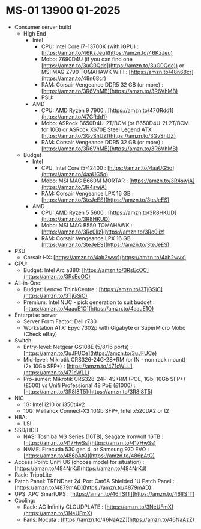 # MS-01 13900 Q1-2025

*   Consumer server build
    *   High End
        *   Intel
            *   CPU: Intel Core i7-13700K (with iGPU) : [https://amzn.to/46KzJeu](https://amzn.to/46KzJeu)
            *   Mobo: Z690D4U (if you can find one [https://amzn.to/3uG0Qdc](https://amzn.to/3uG0Qdc)) or MSI MAG Z790 TOMAHAWK WIFI : [https://amzn.to/48n68cr](https://amzn.to/48n68cr)
            *   RAM: Corsair Vengeance DDR5 32 GB (or more) :  [https://amzn.to/3R6VhMB](https://amzn.to/3R6VhMB)
            *   PSU: 
        *   AMD
            *   CPU: AMD Ryzen 9 7900 : [https://amzn.to/47GRdd1](https://amzn.to/47GRdd1)
            *   Mobo: ASRock B650D4U-2T/BCM (or B650D4U-2L2T/BCM for 10G)  or ASRock X670E Steel Legend ATX : [https://amzn.to/3GvShUZ](https://amzn.to/3GvShUZ)
            *   RAM: Corsair Vengeance DDR5 32 GB (or more) :  [https://amzn.to/3R6VhMB](https://amzn.to/3R6VhMB)
    *   Budget
        *   Intel
            *   CPU: Intel Core i5-12400 : [https://amzn.to/4aaUG5o](https://amzn.to/4aaUG5o)
            *   Mobo: MSI MAG B660M MORTAR : [https://amzn.to/3R4swjA](https://amzn.to/3R4swjA)
            *   RAM: Corsair Vengeance LPX 16 GB : [https://amzn.to/3teJeES](https://amzn.to/3teJeES)
        *   AMD
            *   CPU: AMD Ryzen 5 5600 : [https://amzn.to/3R8HKUD](https://amzn.to/3R8HKUD)
            *   Mobo: MSI MAG B550 TOMAHAWK : [https://amzn.to/3Rc0liz](https://amzn.to/3Rc0liz)
            *   RAM: Corsair Vengeance LPX 16 GB : [https://amzn.to/3teJeES](https://amzn.to/3teJeES)
*   PSU:
    *   Corsair HX: [https://amzn.to/4ab2wvx](https://amzn.to/4ab2wvx)
*   GPU:
    *   Budget: Intel Arc a380: [https://amzn.to/3RsEcOC](https://amzn.to/3RsEcOC)
*   All-in-One:
    *   Budget: Lenovo ThinkCentre : [https://amzn.to/3TjGSiC](https://amzn.to/3TjGSiC)
    *   Premium: Intel NUC - pick generation to suit budget : [https://amzn.to/4aauE1O](https://amzn.to/4aauE1O)
*   Enterprise server
    *   Server Form Factor: Dell r730
    *   Workstation ATX: Epyc 7302p with Gigabyte or SuperMicro Mobo (Check eBay)
*   Switch
    *   Entry-level: Netgear GS108E (5/8/16 ports) : [https://amzn.to/3uJFUCe](https://amzn.to/3uJFUCe)
    *   Mid-level: Mikrotik CRS326-24G-2S+RM (or IN - non rack mount) (2x 10Gb SFP+) : [https://amzn.to/471cWLL](https://amzn.to/471cWLL)
    *   Pro-sumer: Mikrotik CRS328-24P-4S+RM (POE, 1Gb, 10Gb SFP+) (£500) vs Unifi Professional 48 PoE (£1000) : [https://amzn.to/3R8I8T5](https://amzn.to/3R8I8T5)
*   NIC
    *   1G: Intel i210 or i350t4v2
    *   10G: Mellanox Connect-X3 10Gb SFP+, Intel x520DA2 or t2
*   HBA:
    *   LSI
*   SSD/HDD
    *   NAS: Toshiba MG Series (16TB), Seagate Ironwolf 16TB : [https://amzn.to/417HwSs](https://amzn.to/417HwSs)
    *   NVME: Firecuda 530 gen 4, or Samsung 970 EVO : [https://amzn.to/486pAtQ](https://amzn.to/486pAtQ)
*   Access Point: Unifi U6 (choose model for situation) : [https://amzn.to/484NrKd](https://amzn.to/484NrKd)
*   Rack: TrippLite
*   Patch Panel: TRENDnet 24-Port Cat6A Shielded 1U Patch Panel : [https://amzn.to/4879mAD](https://amzn.to/4879mAD)
*   UPS: APC SmartUPS : [https://amzn.to/46IfSfT](https://amzn.to/46IfSfT)
*   Cooling:
    *   Rack: AC Infinity CLOUDPLATE : [https://amzn.to/3NeUFmX](https://amzn.to/3NeUFmX)
    *   Fans: Nocuta : [https://amzn.to/46NaAzZ](https://amzn.to/46NaAzZ)